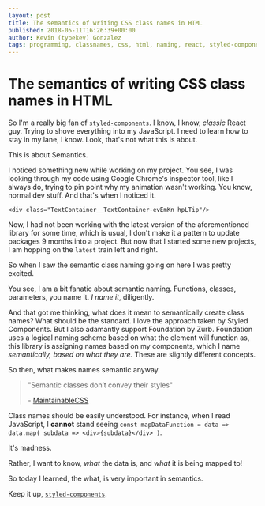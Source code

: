 ```yaml
---
layout: post
title: The semantics of writing CSS class names in HTML
published: 2018-05-11T16:26:39+00:00
author: Kevin (typekev) Gonzalez
tags: programming, classnames, css, html, naming, react, styled-components
---
```


# The semantics of writing CSS class names in HTML

So I'm a really big fan of [`styled-components`](https://www.styled-components.com/). I know, I know, _classic_ React guy. Trying to shove everything into my JavaScript. I need to learn how to stay in my lane, I know. Look, that's not what this is about.

This is about Semantics.

I noticed something new while working on my project. You see, I was looking through my code using Google Chrome's inspector tool, like I always do, trying to pin point why my animation wasn't working. You know, normal dev stuff. And that's when I noticed it.

`<div class="TextContainer__TextContainer-evEmKn hpLTip"/>`

Now, I had not been working with the latest version of the aforementioned library for some time, which is usual, I don't make it a pattern to update packages 9 months into a project. But now that I started some new projects, I am hopping on the `latest` train left and right.

So when I saw the semantic class naming going on here I was pretty excited.

You see, I am a bit fanatic about semantic naming. Functions, classes, parameters, you name it. _I name it_, diligently.

And that got me thinking, what does it mean to semantically create class names? What should be the standard. I love the approach taken by Styled Components. But I also adamantly support Foundation by Zurb. Foundation uses a logical naming scheme based on what the element will function as, this library is assigning names based on my components, which I name _semantically, based on what they are._ These are slightly different concepts.

So then, what makes names semantic anyway.

> "Semantic classes don’t convey their styles"
>
> - [MaintainableCSS](https://maintainablecss.com/chapters/semantics/)

Class names should be easily understood. For instance, when I read JavaScript, I **cannot** stand seeing `const mapDataFunction = data => data.map( subdata => <div>{subdata}</div> )`.

It's madness.

Rather, I want to know, _what_ the data is, and _what_ it is being mapped to!

So today I learned, the what, is very important in semantics.

Keep it up, [`styled-components`](https://www.styled-components.com/).
